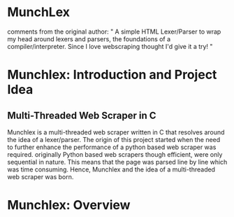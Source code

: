 <!-- use ctrl+shift+v to open preview -->

# MunchLex
comments from the original author: 
" A simple HTML Lexer/Parser to wrap my head around lexers and parsers, the foundations of a compiler/interpreter. Since I love webscraping thought I'd give it a try! "

# Munchlex: Introduction and Project Idea
## Multi-Threaded Web Scraper in C

Munchlex is a multi-threaded web scraper written in C that resolves around the idea of a lexer/parser. 
The origin of this project started when the need to further enhance the performance of a python based web scraper was required.
originally Python based web scrapers though efficient, were only sequential in nature. This means that the page 
was parsed line by line which was time consuming. Hence, Munchlex and the idea of a multi-threaded web scraper was born.

# Munchlex: Overview



